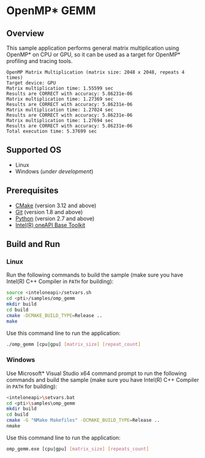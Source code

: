 # OpenMP* GEMM
## Overview
This sample application performs general matrix multiplication using OpenMP* on CPU or GPU, so it can be used as a target for OpenMP* profiling and tracing tools.
```
OpenMP Matrix Multiplication (matrix size: 2048 x 2048, repeats 4 times)
Target device: GPU
Matrix multiplication time: 1.55599 sec
Results are CORRECT with accuracy: 5.86231e-06
Matrix multiplication time: 1.27369 sec
Results are CORRECT with accuracy: 5.86231e-06
Matrix multiplication time: 1.27024 sec
Results are CORRECT with accuracy: 5.86231e-06
Matrix multiplication time: 1.27694 sec
Results are CORRECT with accuracy: 5.86231e-06
Total execution time: 5.37699 sec
```
## Supported OS
- Linux
- Windows (*under development*)

## Prerequisites
- [CMake](https://cmake.org/) (version 3.12 and above)
- [Git](https://git-scm.com/) (version 1.8 and above)
- [Python](https://www.python.org/) (version 2.7 and above)
- [Intel(R) oneAPI Base Toolkit](https://software.intel.com/content/www/us/en/develop/tools/oneapi/base-toolkit.html)

## Build and Run
### Linux
Run the following commands to build the sample (make sure you have Intel(R) C++ Compiler in `PATH` for building):
```sh
source <inteloneapi>/setvars.sh
cd <pti>/samples/omp_gemm
mkdir build
cd build
cmake -DCMAKE_BUILD_TYPE=Release ..
make
```
Use this command line to run the application:
```sh
./omp_gemm [cpu|gpu] [matrix_size] [repeat_count]
```
### Windows
Use Microsoft* Visual Studio x64 command prompt to run the following commands and build the sample (make sure you have Intel(R) C++ Compiler in `PATH` for building):
```sh
<inteloneapi>\setvars.bat
cd <pti>\samples\omp_gemm
mkdir build
cd build
cmake -G "NMake Makefiles" -DCMAKE_BUILD_TYPE=Release ..
nmake
```
Use this command line to run the application:
```sh
omp_gemm.exe [cpu|gpu] [matrix_size] [repeats_count]
```